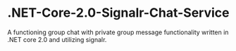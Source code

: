 # .NET-Core-2.0-Signalr-Chat-Service
A functioning group chat with private group message functionality written in .NET core 2.0 and utilizing signalr.

